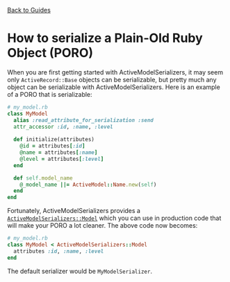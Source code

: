 [Back to Guides](../README.md)

# How to serialize a Plain-Old Ruby Object (PORO)

When you are first getting started with ActiveModelSerializers, it may seem only `ActiveRecord::Base` objects can be serializable, but pretty much any object can be serializable with ActiveModelSerializers.  Here is an example of a PORO that is serializable:
```ruby
# my_model.rb
class MyModel
  alias :read_attribute_for_serialization :send
  attr_accessor :id, :name, :level
  
  def initialize(attributes)
    @id = attributes[:id]
    @name = attributes[:name]
    @level = attributes[:level]
  end

  def self.model_name
    @_model_name ||= ActiveModel::Name.new(self)
  end
end
```

Fortunately, ActiveModelSerializers provides a [`ActiveModelSerializers::Model`](https://github.com/rails-api/active_model_serializers/blob/master/lib/active_model_serializers/model.rb) which you can use in production code that will make your PORO a lot cleaner.  The above code now becomes:
```ruby
# my_model.rb
class MyModel < ActiveModelSerializers::Model
  attributes :id, :name, :level
end
```

The default serializer would be `MyModelSerializer`.